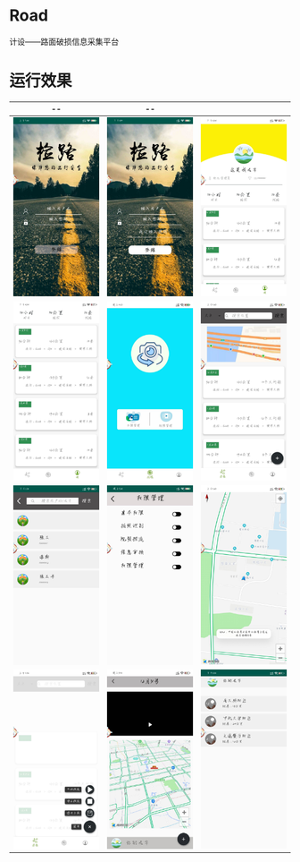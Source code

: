 # Road
计设——路面破损信息采集平台

# 运行效果



| --                                                | --                                                |                                                   |
| ------------------------------------------------- | ------------------------------------------------- | ------------------------------------------------- |
| <img src="./pictures/01.jpg" style="zoom:33%;" /> | <img src="./pictures/02.jpg" style="zoom:33%;" /> | <img src="./pictures/03.jpg" style="zoom:33%;" /> |
| <img src="./pictures/04.jpg" style="zoom:33%;" /> | <img src="./pictures/05.jpg" style="zoom:33%;" /> | <img src="./pictures/06.jpg" style="zoom:33%;" /> |
| <img src="./pictures/07.jpg" style="zoom:33%;" /> | <img src="./pictures/08.jpg" style="zoom:33%;" /> | <img src="./pictures/09.jpg" style="zoom:33%;" /> |
| <img src="./pictures/10.jpg" style="zoom:33%;" /> | <img src="./pictures/11.jpg" style="zoom:33%;" /> | <img src="./pictures/12.jpg" style="zoom:33%;" /> |

